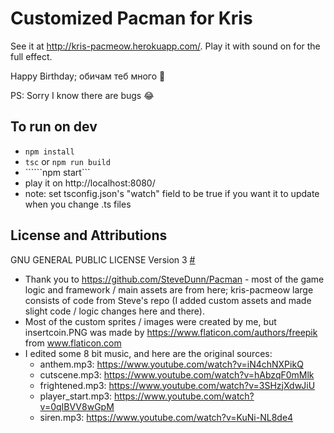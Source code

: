 ﻿# Customized Pacman for Kris
 
 See it at http://kris-pacmeow.herokuapp.com/. Play it with sound on for the full effect.
 
Happy Birthday; обичам теб много 🥰

PS: Sorry I know there are bugs 😂

## To run on dev
- ```npm install```
- ```tsc``` or ```npm run build```
- ``````npm start```
- play it on http://localhost:8080/
- note: set tsconfig.json's "watch" field to be true if you want it to update when you change .ts files


## License and Attributions
GNU GENERAL PUBLIC LICENSE Version 3 [#](LICENSE.txt)

- Thank you to https://github.com/SteveDunn/Pacman - most of the game logic and framework / main assets are from here; kris-pacmeow large consists of code from Steve's repo (I added custom assets and made slight code / logic changes here and there).
- Most of the custom sprites / images were created by me, but insertcoin.PNG was made by https://www.flaticon.com/authors/freepik from www.flaticon.com
- I edited some 8 bit music, and here are the original sources:
    - anthem.mp3: https://www.youtube.com/watch?v=iN4chNXPikQ
    - cutscene.mp3: https://www.youtube.com/watch?v=hAbzqF0mMlk
    - frightened.mp3: https://www.youtube.com/watch?v=3SHzjXdwJiU
    - player_start.mp3: https://www.youtube.com/watch?v=0qIBVV8wGpM
    - siren.mp3: https://www.youtube.com/watch?v=KuNi-NL8de4

